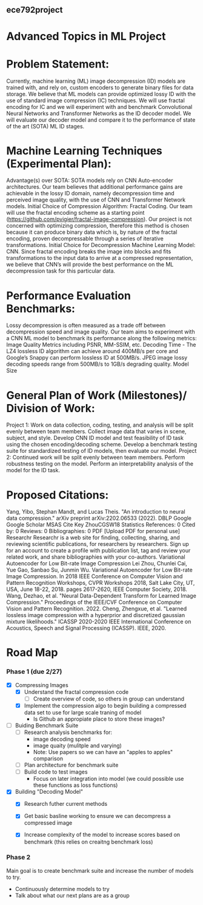 ## ece792project
# Advanced Topics in ML Project

# Problem Statement:
Currently, machine learning (ML) image decompression (ID) models are trained with, and rely on, custom encoders to generate binary files for data storage. We believe that ML models can provide optimized lossy ID with the use of standard image compression (IC) techniques. We will use fractal encoding for IC and we will experiment with and benchmark Convolutional Neural Networks and Transformer Networks as the ID decoder model. We will evaluate our decoder model and compare it to the performance of state of the art (SOTA) ML ID stages. 

# Machine Learning Techniques (Experimental Plan): 
Advantage(s) over SOTA: SOTA models rely on CNN Auto-encoder architectures. Our team believes that additional performance gains are achievable in the lossy ID domain, namely decompression time and perceived image quality, with the use of CNN and Transformer Network models.
Initial Choice of Compression Algorithm: Fractal Coding. Our team will use the fractal encoding scheme as a starting point (https://github.com/pvigier/fractal-image-compression). Our project is not concerned with optimizing compression, therefore this method is chosen because it can produce binary data which is, by nature of the fractal encoding, proven decompressable through a series of iterative transformations.
Initial Choice for Decompression Machine Learning Model: CNN. Since fractal encoding breaks the image into blocks and fits transformations to the input data to arrive at a compressed representation, we believe that CNN’s will provide the best performance on the ML decompression task for this particular data.

# Performance Evaluation Benchmarks:
Lossy decompression is often measured as a trade off between decompression speed and image quality. Our team aims to experiment with a CNN ML model to benchmark its performance along the following metrics:
Image Quality Metrics including PSNR, MM-SSIM, etc.
Decoding Time - The LZ4 lossless ID algorithm can achieve around 400MB/s per core and Google’s Snappy can perform lossless ID at 500MB/s. JPEG image lossy decoding speeds range from 500MB/s to 1GB/s degrading quality.
Model Size

# General Plan of Work (Milestones)/ Division of Work: 
Project 1: Work on data collection, coding, testing, and analysis will be split evenly between team members. 
Collect image data that varies in scene, subject, and style.
Develop CNN ID model and test feasibility of ID task using the chosen encoding/decoding scheme.
Develop a benchmark testing suite for standardized testing of ID models, then evaluate our model.
Project 2: Continued work will be split evenly between team members.
Perform robustness testing on the model.
Perform an interpretability analysis of the model for the ID task.

# Proposed Citations: 
Yang, Yibo, Stephan Mandt, and Lucas Theis. "An introduction to neural data compression." arXiv preprint arXiv:2202.06533 (2022). 
DBLP Google Google Scholar MSAS Cite Key ZhouCGSW18 Statistics References: 0 Cited by: 0 Reviews: 0 Bibliographies: 0 PDF [Upload PDF for personal use] Researchr Researchr is a web site for finding, collecting, sharing, and reviewing scientific publications, for researchers by researchers.  Sign up for an account to create a profile with publication list, tag and review your related work, and share bibliographies with your co-authors.  Variational Autoencoder for Low Bit-rate Image Compression Lei Zhou, Chunlei Cai, Yue Gao, Sanbao Su, Junmin Wu. Variational Autoencoder for Low Bit-rate Image Compression. In 2018 IEEE Conference on Computer Vision and Pattern Recognition Workshops, CVPR Workshops 2018, Salt Lake City, UT, USA, June 18-22, 2018. pages 2617-2620, IEEE Computer Society, 2018.
Wang, Dezhao, et al. "Neural Data-Dependent Transform for Learned Image Compression." Proceedings of the IEEE/CVF Conference on Computer Vision and Pattern Recognition. 2022.
Cheng, Zhengxue, et al. "Learned lossless image compression with a hyperprior and discretized gaussian mixture likelihoods." ICASSP 2020-2020 IEEE International Conference on Acoustics, Speech and Signal Processing (ICASSP). IEEE, 2020.


# Road Map

### Phase 1 (due 2/27)

- [x] Compressing Images
    - [x] Understand the fractal compression code
        - [ ] Create overview of code, so others in group can understand
    - [x] Implement the compression algo to begin building a compressed data set to use for large scale traning of model
        - Is Github an appropiate place to store these images? 

- [ ] Buiding Benchmark Suite
    - [ ] Research analysis benchmarks for:
        - image decoding speed
        - image quaity (mulitple and varying)
        - Note: Use papers so we can have an "apples to apples" comparison
    - [ ] Plan architecture for benchmark suite
    - [ ] Build code to test images
        - Focus on later integration into model (we could possible use these functions as loss functions)

- [x] Building "Decoding Model"
    - [x] Research futher current methods
    - [x] Get basic basline working to ensure we can decompress a compressed image
    - [x] Increase complexity of the model to increase scores based on benchmark (this relies on creaitng benchmark loss)


### Phase 2
Main goal is to create benchmark suite and increase the number of models to try. 
- Continuously determine models to try
- Talk about what our next plans are as a group


